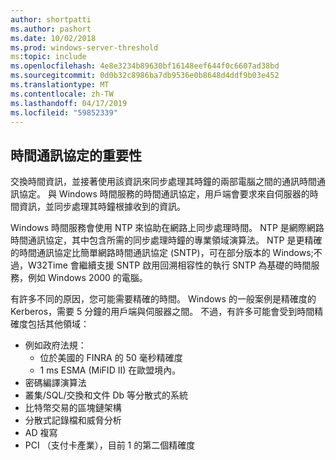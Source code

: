 ```yaml
---
author: shortpatti
ms.author: pashort
ms.date: 10/02/2018
ms.prod: windows-server-threshold
ms:topic: include
ms.openlocfilehash: 4e8e3234b89630bf16148eef644f0c6607ad38bd
ms.sourcegitcommit: 0d0b32c8986ba7db9536e0b8648d4ddf9b03e452
ms.translationtype: MT
ms.contentlocale: zh-TW
ms.lasthandoff: 04/17/2019
ms.locfileid: "59852339"
---
```

## <a name="importance-of-time-protocols"></a>時間通訊協定的重要性
交換時間資訊，並接著使用該資訊來同步處理其時鐘的兩部電腦之間的通訊時間通訊協定。 與 Windows 時間服務的時間通訊協定，用戶端會要求來自伺服器的時間資訊，並同步處理其時鐘根據收到的資訊。
  
Windows 時間服務會使用 NTP 來協助在網路上同步處理時間。 NTP 是網際網路時間通訊協定，其中包含所需的同步處理時鐘的專業領域演算法。 NTP 是更精確的時間通訊協定比簡單網路時間通訊協定 (SNTP)，可在部分版本的 Windows;不過，W32Time 會繼續支援 SNTP 啟用回溯相容性的執行 SNTP 為基礎的時間服務，例如 Windows 2000 的電腦。

有許多不同的原因，您可能需要精確的時間。  Windows 的一般案例是精確度的 Kerberos，需要 5 分鐘的用戶端與伺服器之間。  不過，有許多可能會受到時間精確度包括其他領域：


- 例如政府法規：
    - 位於美國的 FINRA 的 50 毫秒精確度
    - 1 ms ESMA (MiFID II) 在歐盟境內。
- 密碼編譯演算法
- 叢集/SQL/交換和文件 Db 等分散式的系統
- 比特幣交易的區塊鏈架構
- 分散式記錄檔和威脅分析 
- AD 複寫
- PCI （支付卡產業），目前 1 的第二個精確度